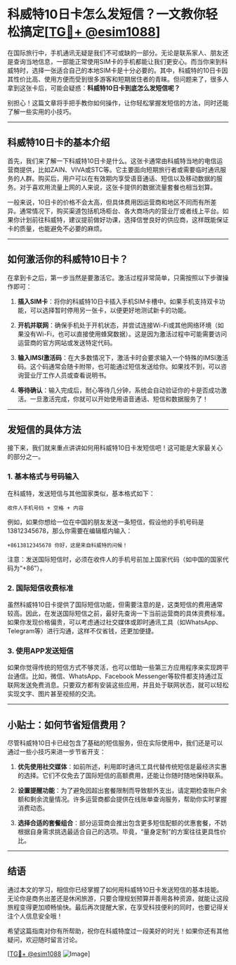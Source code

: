 # 科威特10日卡怎么发短信？一文教你轻松搞定[[TG💪+ @esim1088](https://t.me/s/esim1088)]

在国际旅行中，手机通讯无疑是我们不可或缺的一部分。无论是联系家人、朋友还是查询当地信息，一部能正常使用SIM卡的手机都能让我们更安心。而当你来到科威特时，选择一张适合自己的本地SIM卡是十分必要的。其中，科威特的10日卡因其性价比高、使用方便而受到很多游客和短期居住者的青睐。但问题来了，很多人拿到这张卡后，可能会疑惑：**科威特10日卡到底怎么发短信呢？**

别担心！这篇文章将手把手教你如何操作，让你轻松掌握发短信的方法，同时还能了解一些实用的小技巧。

---

## 科威特10日卡的基本介绍

首先，我们来了解一下科威特10日卡是什么。这张卡通常由科威特当地的电信运营商提供，比如ZAIN、VIVA或STC等。它主要面向短期旅行者或需要临时通讯服务的人群。购买后，用户可以在有效期内享受语音通话、短信以及移动数据的服务。对于喜欢用流量上网的人来说，这张卡提供的数据流量套餐也相当划算。

一般来说，10日卡的价格不会太高，但具体费用因运营商和地区不同而有所差异。通常情况下，购买渠道包括机场柜台、各大商场内的营业厅或者线上平台。如果你计划前往科威特，建议提前做好功课，选择信誉良好的供应商，这样既能保证卡的质量，也能避免不必要的麻烦。

---

## 如何激活你的科威特10日卡？

在拿到卡之后，第一步当然是要激活它。激活过程非常简单，只需按照以下步骤操作即可：

1. **插入SIM卡**：将你的科威特10日卡插入手机SIM卡槽中。如果手机支持双卡功能，可以选择暂时停用另一张卡，以便更好地测试新卡的功能。
   
2. **开机并联网**：确保手机处于开机状态，并尝试连接Wi-Fi或其他网络环境（如果没有Wi-Fi，也可以直接使用蜂窝数据）。这是因为激活过程中可能需要访问运营商的官方网站或发送特定代码。

3. **输入IMSI激活码**：在大多数情况下，激活卡时会要求输入一个特殊的IMSI激活码。这个码通常会随卡附带，也可能通过短信发送给你。如果找不到，可以咨询营业厅工作人员或查看说明书。

4. **等待确认**：输入完成后，耐心等待几分钟，系统会自动验证你的卡是否成功激活。一旦激活完成，你就可以开始使用语音通话、短信和数据服务了！

---

## 发短信的具体方法

接下来，我们就来重点讲讲如何用科威特10日卡发短信吧！这可能是大家最关心的部分之一。

### 1. 基本格式与号码输入

在科威特，发送短信与其他国家类似，基本格式如下：
```
收件人手机号码 + 空格 + 内容
```

例如，如果你想给一位在中国的朋友发送一条短信，假设他的手机号码是13812345678，那么你需要在编辑框内输入：
```
+8613812345678 你好，这是来自科威特的问候！
```
注意：发送国际短信时，必须在收件人的手机号前加上国家代码（如中国的国家代码为“+86”）。

### 2. 国际短信收费标准

虽然科威特10日卡提供了国际短信功能，但需要注意的是，这类短信的费用通常较高。因此，在发送国际短信之前，最好先查询一下当前运营商的具体资费标准。如果你发现价格偏贵，可以考虑通过社交媒体或即时通讯工具（如WhatsApp、Telegram等）进行沟通，这样不仅省钱，还更加便捷。

### 3. 使用APP发送短信

如果你觉得传统的短信方式不够灵活，也可以借助一些第三方应用程序来实现跨平台通信。比如，微信、WhatsApp、Facebook Messenger等软件都支持通过互联网发送免费消息。只要双方都有安装这些应用，并且处于联网状态，就可以轻松实现文字、图片甚至视频的交流。

---

## 小贴士：如何节省短信费用？

尽管科威特10日卡已经包含了基础的短信服务，但在实际使用中，我们还是可以通过一些小技巧来进一步节省开支：

1. **优先使用社交媒体**：如前所述，利用即时通讯工具代替传统短信是最经济实惠的选择。它们不仅免去了国际短信的高额费用，还能让你随时随地保持联系。

2. **设置提醒功能**：为了避免因超出套餐限制而导致额外支出，请定期检查账户余额和剩余流量情况。许多运营商都会提供在线账单查询服务，帮助你实时掌握消费动态。

3. **选择合适的套餐组合**：部分运营商会推出包含更多短信配额的优惠套餐，不妨根据自身需求挑选最适合自己的选项。毕竟，“量身定制”的方案往往更具性价比。

---

## 结语

通过本文的学习，相信你已经掌握了如何用科威特10日卡发送短信的基本技能。无论你是商务出差还是休闲旅游，只要合理规划预算并善用各种资源，就能让这段旅程变得更加顺畅愉快。最后再次提醒大家，在享受科技便利的同时，也要记得关注个人信息安全哦！

希望这篇指南对你有所帮助，祝你在科威特度过一段美好的时光！如果你还有其他疑问，欢迎随时留言讨论。

[[TG💪+ @esim1088](https://t.me/s/esim1088) ![Image](https://i.postimg.cc/4NQfJmqS/Snipaste-2025-05-13-00-14-12.png)]